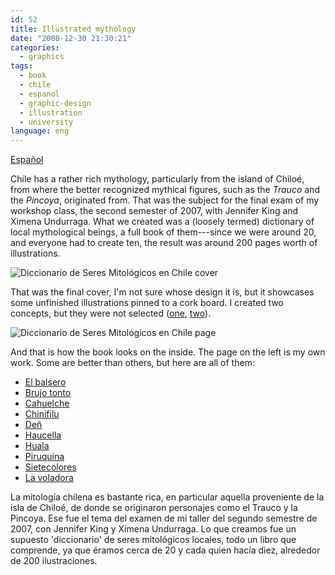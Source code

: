 ```yaml
---
id: 52
title: Illustrated mythology
date: "2008-12-30 21:30:21"
categories:
  - graphics
tags:
  - book
  - chile
  - espanol
  - graphic-design
  - illustration
  - university
language: eng
---
```


[Español](/2008/12/illustrated-mythology/#language)

Chile has a rather rich mythology, particularly from the island of Chiloé, from where the better recognized mythical figures, such as the _Trauco_ and the _Pincoya_, originated from. That was the subject for the final exam of my workshop class, the second semester of 2007, with Jennifer King and Ximena Undurraga. What we created was a (loosely termed) dictionary of local mythological beings, a full book of them---since we were around 20, and everyone had to create ten, the result was around 200 pages worth of illustrations.

![Diccionario de Seres Mitológicos en Chile cover](/files/2008/12-illustrated-mythology/mitoscover.jpg "Diccionario de Seres Mitológicos en Chile cover")

That was the final cover, I'm not sure whose design it is, but it showcases some unfinished illustrations pinned to a cork board. I created two concepts, but they were not selected ([one](//piclog.agj.cl/index.php?showimage=34), [two](//piclog.agj.cl/index.php?showimage=35)).

![Diccionario de Seres Mitológicos en Chile page](/files/2008/12-illustrated-mythology/mitospage.jpg "Diccionario de Seres Mitológicos en Chile page")

And that is how the book looks on the inside. The page on the left is my own work. Some are better than others, but here are all of them:

- [El balsero](//piclog.agj.cl/index.php?showimage=24)
- [Brujo tonto](//piclog.agj.cl/index.php?showimage=25)
- [Cahuelche](//piclog.agj.cl/index.php?showimage=26)
- [Chinifilu](//piclog.agj.cl/index.php?showimage=27)
- [Deñ](//piclog.agj.cl/index.php?showimage=28)
- [Haucella](//piclog.agj.cl/index.php?showimage=29)
- [Huala](//piclog.agj.cl/index.php?showimage=30)
- [Piruquina](//piclog.agj.cl/index.php?showimage=31)
- [Sietecolores](//piclog.agj.cl/index.php?showimage=32)
- [La voladora](//piclog.agj.cl/index.php?showimage=33)

<!-- more -->

<language-break />

La mitología chilena es bastante rica, en particular aquella proveniente de la isla de Chiloé, de donde se originaron personajes como el Trauco y la Pincoya. Ese fue el tema del examen de mi taller del segundo semestre de 2007, con Jennifer King y Ximena Undurraga. Lo que creamos fue un supuesto 'diccionario' de seres mitológicos locales, todo un libro que comprende, ya que éramos cerca de 20 y cada quien hacía diez, alrededor de 200 ilustraciones.

